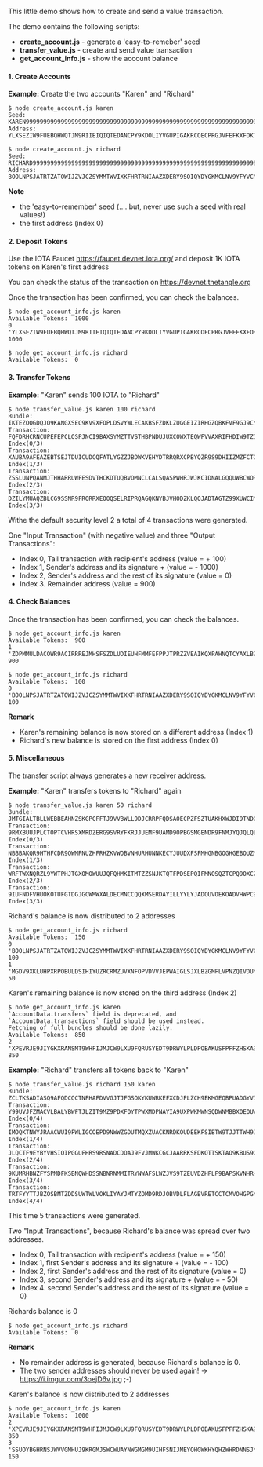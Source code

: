 This little demo shows how to create and send a value transaction. 

The demo contains the following scripts:
- **create_account.js** - generate a 'easy-to-remeber' seed
- **transfer_value.js** - create and send value transaction
- **get_account_info.js** - show the account balance 


#### 1. Create Accounts

**Example:** Create the two accounts "Karen" and "Richard"
```
$ node create_account.js karen
Seed:  KAREN9999999999999999999999999999999999999999999999999999999999999999999999999999
Address:  YLXSEZIW9FUEBQHWQTJM9RIIEIQIQTEDANCPY9KDOLIYVGUPIGAKRCOECPRGJVFEFKXFOKTNXUCJVA9OZ

$ node create_account.js richard
Seed:  RICHARD99999999999999999999999999999999999999999999999999999999999999999999999999
Address:  BOOLNPSJATRTZATOWIJZVJCZSYMMTWVIXKFHRTRNIAAZXDERY9SOIQYDYGKMCLNV9YFYVCNKTTQVMUVUD

```
**Note**
- the 'easy-to-remember' seed (.... but, never use such a seed with real values!)
- the first address (index 0) 


#### 2. Deposit Tokens

Use the IOTA  Faucet  https://faucet.devnet.iota.org/  and deposit 1K IOTA tokens on Karen's first address

You can check the status of the transaction on https://devnet.thetangle.org

Once the transaction has been confirmed, you can check the balances.
```
$ node get_account_info.js karen
Available Tokens:  1000
0 'YLXSEZIW9FUEBQHWQTJM9RIIEIQIQTEDANCPY9KDOLIYVGUPIGAKRCOECPRGJVFEFKXFOKTNXUCJVA9OZ' 1000

$ node get_account_info.js richard
Available Tokens:  0
```
#### 3. Transfer Tokens

**Example:** "Karen" sends 100 IOTA to "Richard"
```
$ node transfer_value.js karen 100 richard 
Bundle:  IKTEZOOGDQJO9KANGXSEC9KV9XFOPLDSVYWLECAKBSFZDKLZUGGEIZIRHGZQBKFVF9GJ9CYJ9WYNJDWZW
Transaction: FQFDRHCRNCUPEFEPCLOSPJNCI9BAXSYMZTTVSTHBPNDUJUXCOWXTEQWFVVAXRIFHDIW9TZIDEZPNMX999 Index(0/3)
Transaction: XAUBA9AFEAZEBTSEJTDUICUDCQFATLYGZZJBDWKVEHYDTRRQRXCPBYQZR9S9DHIIZMZFCTO9MKUGPW999 Index(1/3)
Transaction: ZSSLUNPQANMJTHHARRUWFESDVTHCKDTUQBVOMNCLCALSQASPWHRJWJKCIDNALGQQUWBCWORYYWNVPC999 Index(2/3)
Transaction: DZILYMUAQZBLCG9SSNR9FRORRXEOOQSELRIPRQAGQKNYBJVHODZKLQOJADTAGTZ99XUWCIMB9PKJNJ999 Index(3/3)
```
Withe the default security level 2 a total of 4 transactions were generated. 

One "Input Transaction" (with negative value) and three "Output Transactions":
- Index 0, Tail transaction with recipient's address (value = + 100)
- Index 1, Sender's address and its signature + (value = - 1000)
- Index 2, Sender's address and the rest of its signature (value = 0)
- Index 3. Remainder address (value = 900)

#### 4. Check Balances

Once the transaction has been confirmed, you can check the balances.
```
$ node get_account_info.js karen
Available Tokens:  900
1 'ZDPMMULDACOWR9ACIRRREJMHSFSZDLUDIEUHFMMFEFPPJTPRZZVEAIKQXPAHNQTCYAXLBZBGYBCMULIUC' 900

$ node get_account_info.js richard
Available Tokens:  100
0 'BOOLNPSJATRTZATOWIJZVJCZSYMMTWVIXKFHRTRNIAAZXDERY9SOIQYDYGKMCLNV9YFYVCNKTTQVMUVUD' 100
```
**Remark**
- Karen's remaining balance is now stored on a different address (Index 1)
- Richard's new balance is stored on the first address (Index 0)


#### 5. Miscellaneous 

The transfer script always generates a new receiver address. 

**Example:** "Karen" transfers tokens to "Richard" again
```
$ node transfer_value.js karen 50 richard
Bundle:  JMTGIALTBLLWEBBEAHNZSKGPCFFTJ9VVBWLL9DJCRRPFQDSAOECPZFSZTUAKHXWJDI9TNDGXZVWLDGHHC
Transaction: 9RMXBUUJPLCTOPTCVHRSXMRDZERG9SVRYFKRJJUEMF9UAMD9OPBGSMGENDR9FNMJYQJQLQLCEKCXJE999 Index(0/3)
Transaction: NBBBAKQR9HTHFCDR9QWMPNUZHFRHZKVWOBVNHURHUNNKECYJUUDXFSFMHGNBGOGHGEBOUZMWKNLSQO999 Index(1/3)
Transaction: WRFTWXNQRZL9YWTPHJTGXOMOWUUJQFQHMKITMTZZSNJKTQTFPDSEPQIFMNOSQZTCPQ9OXCZB9UIEOD999 Index(2/3)
Transaction: 9IUFNDFVHUOKOTUFGTDGJGCWMWXALDECMNCCQQXMSERDAYILLYYLYJADOUVOEKOADVHWPC9VLYPDFX999 Index(3/3)
```

Richard's balance is now distributed to 2 addresses
```
$ node get_account_info.js richard
Available Tokens:  150
0 'BOOLNPSJATRTZATOWIJZVJCZSYMMTWVIXKFHRTRNIAAZXDERY9SOIQYDYGKMCLNV9YFYVCNKTTQVMUVUD' 100
1 'MGDV9XKLUHPXRPOBULDSIHIYUZRCRMZUVXNFOPVDVVJEPWAIGLSJXLBZGMFLVPNZQIVDUYCGTZLGOMJCY' 50
```

Karen's remaining balance is now stored on the third address (Index 2)
```
$ node get_account_info.js karen
`AccountData.transfers` field is deprecated, and `AccountData.transactions` field should be used instead.
Fetching of full bundles should be done lazily.
Available Tokens:  850
2 'XPEVRJE9JIYGKXRANSMT9WHFIJMJCW9LXU9FQRUSYEDT9DRWYLPLDPOBAKUSFPFFZHSKA9BADS9SJGYSY' 850
```

**Example:** "Richard" transfers all tokens back to "Karen"
```
$ node transfer_value.js richard 150 karen
Bundle:  ZCLTKSADIASQ9AFQDCQCTNPHAFDVVGJTJFGSOKYKUWRKEFXCDJPLZCH9EKMGEQBPUADGYVDWKFALZLLHC
Transaction: Y99UVJFZMACVLBALYBWFTJLZIT9MZ9PDXFOYTPWXMDPNAYIA9UXPWKMWNSQDWNMBBXOEOUWOVMBYAP999 Index(0/4)
Transaction: IMOQKTNWYJRAACWUI9FWLIGCOEPD9NWWZGDUTMQXZUACKNRDKOUDEEKFSIBTW9TJJTTWH9JMT9DMIM999 Index(1/4)
Transaction: JLQCTF9EYBYVHSIOIPGGUFHRS9RSNADCDOAJ9FVJMWKCGCJAARRKSFDKQTTSKTAO9KBUS9GUQOYEZP999 Index(2/4)
Transaction: 9KUMRHBNZFYSPMDFKSBNQWHDSSNBNRNMMITRYNWAFSLWZJVS9TZEUVDZHFLF9BAPSKVNHRHZCRH9P9999 Index(3/4)
Transaction: TRTFYYTTJBZOSBMTZDDSUWTWLVOKLIYAYJMTYZOMD9RDJOBVDLFLAGBVRETCCTCMVOHGPGYOQXAFGX999 Index(4/4)
```
This time 5 transactions were generated. 

Two "Input Transactions", because Richard's balance was spread over two addresses.
- Index 0, Tail transaction with recipient's address (value = + 150)
- Index 1, first Sender's address and its signature + (value = - 100)
- Index 2, first Sender's address and the rest of its signature (value = 0)
- Index 3, second Sender's address and its signature + (value = - 50)
- Index 4. second Sender's address and the rest of its signature (value = 0)


Richards balance is 0
```
$ node get_account_info.js richard
Available Tokens:  0
```
**Remark**
* No remainder address is generated, because Richard's balance is 0.
* The two sender addresses should never be used again! -> https://i.imgur.com/3oejD6v.jpg  ;-)


Karen's balance is now distributed to 2 addresses
```
$ node get_account_info.js karen
Available Tokens:  1000
2 'XPEVRJE9JIYGKXRANSMT9WHFIJMJCW9LXU9FQRUSYEDT9DRWYLPLDPOBAKUSFPFFZHSKA9BADS9SJGYSY' 850
3 'SSUOYBGHRNSJWVVGMHUJ9KRGMJSWCWUAYNWGMGM9UIHFSNIJMEYOHGWKHYQHZWHRDNNSJYAIAGGFJJLBC' 150
```

